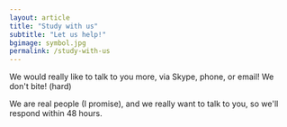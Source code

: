 ```yaml
---
layout: article
title: "Study with us"
subtitle: "Let us help!"
bgimage: symbol.jpg
permalink: /study-with-us
---
```


We would really like to talk to you more, via Skype, phone, or email! We don't bite! (hard)
 
We are real people (I promise), and we really want to talk to you, so we'll respond within 48 hours.